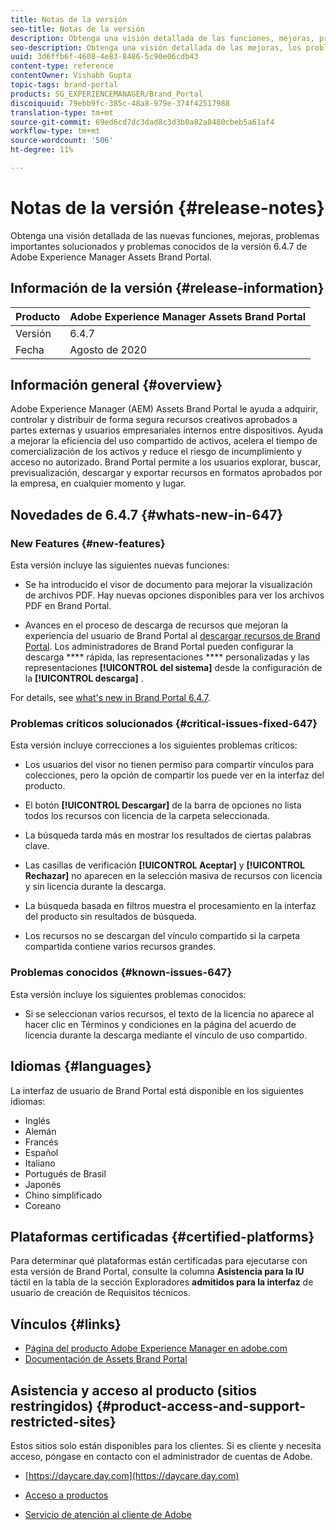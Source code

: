 ```yaml
---
title: Notas de la versión
seo-title: Notas de la versión
description: Obtenga una visión detallada de las funciones, mejoras, problemas importantes solucionados y problemas conocidos de la versión 6.4.7 de Adobe Experience Manager Assets Brand Portal.
seo-description: Obtenga una visión detallada de las mejoras, los problemas críticos solucionados y los problemas conocidos de la versión 6.4.7 de Adobe Experience Manager Assets Brand Portal.
uuid: 3d6ffb6f-4608-4e83-8486-5c90e06cdb43
content-type: reference
contentOwner: Vishabh Gupta
topic-tags: brand-portal
products: SG_EXPERIENCEMANAGER/Brand_Portal
discoiquuid: 79ebb9fc-385c-48a8-979e-374f42517988
translation-type: tm+mt
source-git-commit: 69ed6cd7dc3dad8c3d3b0a82a8480cbeb5a61af4
workflow-type: tm+mt
source-wordcount: '506'
ht-degree: 11%

---
```



# Notas de la versión {#release-notes}

Obtenga una visión detallada de las nuevas funciones, mejoras, problemas importantes solucionados y problemas conocidos de la versión 6.4.7 de Adobe Experience Manager Assets Brand Portal.

## Información de la versión {#release-information}

| Producto | Adobe Experience Manager Assets Brand Portal |
|---|---|
| Versión | 6.4.7 |
| Fecha | Agosto de 2020 |

## Información general {#overview}

Adobe Experience Manager (AEM) Assets Brand Portal le ayuda a adquirir, controlar y distribuir de forma segura recursos creativos aprobados a partes externas y usuarios empresariales internos entre dispositivos. Ayuda a mejorar la eficiencia del uso compartido de activos, acelera el tiempo de comercialización de los activos y reduce el riesgo de incumplimiento y acceso no autorizado. Brand Portal permite a los usuarios explorar, buscar, previsualización, descargar y exportar recursos en formatos aprobados por la empresa, en cualquier momento y lugar.

## Novedades de 6.4.7 {#whats-new-in-647}

### New Features {#new-features}

Esta versión incluye las siguientes nuevas funciones:

* Se ha introducido el visor de documento para mejorar la visualización de archivos PDF. Hay nuevas opciones disponibles para ver los archivos PDF en Brand Portal.

<!--
* Download Settings configuration to configure asset download from Brand Portal. Fast download, custom renditions, and system renditions are the available configurations. 
-->

* Avances en el proceso de descarga de recursos que mejoran la experiencia del usuario de Brand Portal al [descargar recursos de Brand Portal](brand-portal-download-users.md). Los administradores de Brand Portal pueden configurar la descarga **** rápida, las representaciones **** personalizadas y las representaciones **[!UICONTROL del sistema]** desde la configuración de la **[!UICONTROL descarga]** .

For details, see [what&#39;s new in Brand Portal 6.4.7](whats-new.md).

### Problemas críticos solucionados {#critical-issues-fixed-647}

Esta versión incluye correcciones a los siguientes problemas críticos:

* Los usuarios del visor no tienen permiso para compartir vínculos para colecciones, pero la opción de compartir los puede ver en la interfaz del producto.

* El botón **[!UICONTROL Descargar]** de la barra de opciones no lista todos los recursos con licencia de la carpeta seleccionada.

* La búsqueda tarda más en mostrar los resultados de ciertas palabras clave.

* Las casillas de verificación **[!UICONTROL Aceptar]** y **[!UICONTROL Rechazar]** no aparecen en la selección masiva de recursos con licencia y sin licencia durante la descarga.

* La búsqueda basada en filtros muestra el procesamiento en la interfaz del producto sin resultados de búsqueda.

* Los recursos no se descargan del vínculo compartido si la carpeta compartida contiene varios recursos grandes.


### Problemas conocidos {#known-issues-647}

Esta versión incluye los siguientes problemas conocidos:

* Si se seleccionan varios recursos, el texto de la licencia no aparece al hacer clic en Términos y condiciones en la página del acuerdo de licencia durante la descarga mediante el vínculo de uso compartido.



## Idiomas {#languages}

La interfaz de usuario de Brand Portal está disponible en los siguientes idiomas:

* Inglés
* Alemán
* Francés
* Español
* Italiano
* Portugués de Brasil
* Japonés
* Chino simplificado
* Coreano

## Plataformas certificadas {#certified-platforms}

Para determinar qué plataformas están certificadas para ejecutarse con esta versión de Brand Portal, consulte la columna **Asistencia para la IU** táctil en la tabla de la sección Exploradores **admitidos para la interfaz** de usuario de creación de Requisitos [](https://helpx.adobe.com/experience-manager/6-4/sites/deploying/using/technical-requirements.html)técnicos.

## Vínculos {#links}

* [Página del producto Adobe Experience Manager en adobe.com](http://www.adobe.com/in/marketing-cloud/experience-manager.html)
* [Documentación de Assets Brand Portal](https://helpx.adobe.com/es/experience-manager/brand-portal/user-guide.html)

## Asistencia y acceso al producto (sitios restringidos) {#product-access-and-support-restricted-sites}

Estos sitios solo están disponibles para los clientes. Si es cliente y necesita acceso, póngase en contacto con el administrador de cuentas de Adobe.

* [https://daycare.day.com](https://daycare.day.com)

* [Acceso a productos](https://login.marketing.adobe.com)

* [Servicio de atención al cliente de Adobe](https://helpx.adobe.com/contact.html)
